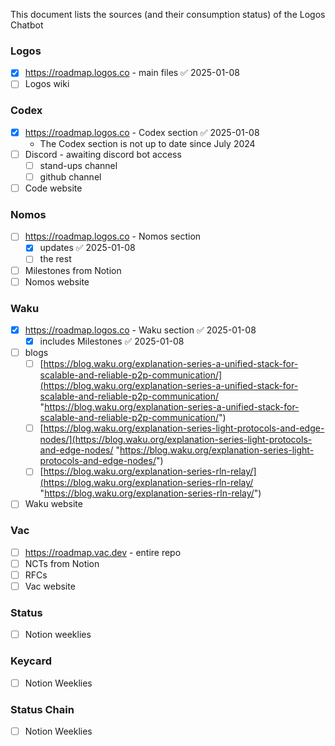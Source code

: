 This document lists the sources (and their consumption status) of the Logos Chatbot
### Logos
- [x] https://roadmap.logos.co - main files ✅ 2025-01-08
- [ ] Logos wiki

### Codex
- [x] https://roadmap.logos.co - Codex section ✅ 2025-01-08
	- The Codex section is not up to date since July 2024
- [ ] Discord - awaiting discord bot access
	- [ ] stand-ups channel
	- [ ] github channel
- [ ] Code website

### Nomos
- [ ] https://roadmap.logos.co - Nomos section
	- [x] updates ✅ 2025-01-08
	- [ ] the rest
- [ ] Milestones from Notion
- [ ] Nomos website

### Waku
- [x] https://roadmap.logos.co - Waku section ✅ 2025-01-08
	- [x] includes Milestones ✅ 2025-01-08
- [ ] blogs
	- [ ] [https://blog.waku.org/explanation-series-a-unified-stack-for-scalable-and-reliable-p2p-communication/](https://blog.waku.org/explanation-series-a-unified-stack-for-scalable-and-reliable-p2p-communication/ "https://blog.waku.org/explanation-series-a-unified-stack-for-scalable-and-reliable-p2p-communication/")  
	- [ ] [https://blog.waku.org/explanation-series-light-protocols-and-edge-nodes/](https://blog.waku.org/explanation-series-light-protocols-and-edge-nodes/ "https://blog.waku.org/explanation-series-light-protocols-and-edge-nodes/") 
	- [ ] [https://blog.waku.org/explanation-series-rln-relay/](https://blog.waku.org/explanation-series-rln-relay/ "https://blog.waku.org/explanation-series-rln-relay/")
- [ ] Waku website

### Vac
- [ ] https://roadmap.vac.dev - entire repo
- [ ] NCTs from Notion
- [ ] RFCs
- [ ] Vac website

### Status
- [ ] Notion weeklies

### Keycard
- [ ] Notion Weeklies

### Status Chain
- [ ] Notion Weeklies
